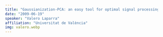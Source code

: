 ```yaml
---
title: "Gaussianization-PCA: an easy tool for optimal signal processing"
date: "2009-06-19"
speaker: "Valero Laparra"
affiliation: "Universitat de València"
img: valero.webp
---
```

